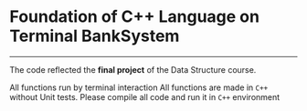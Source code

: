 # Foundation of C++ Language on Terminal BankSystem

---

The code reflected the **final project** of the Data Structure course.

All functions run by terminal interaction
All functions are made in `C++` without Unit tests.
Please compile all code and run it in `C++` environment
